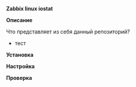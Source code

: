 **Zabbix linux iostat** 


**Описание**


Что представляет из себя данный репозиторий?

* тест

**Установка**


**Настройка**


**Проверка**
